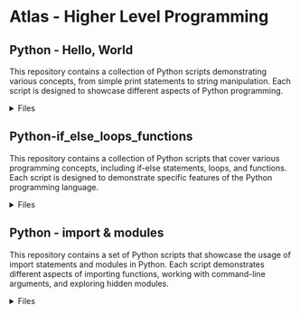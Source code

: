 # Atlas - Higher Level Programming
## Python - Hello, World

This repository contains a collection of Python scripts demonstrating various concepts, from simple print statements to string manipulation. Each script is designed to showcase different aspects of Python programming.
<details>
<summary> Files</summary>
<ul><li> 
2-print.py
This script uses the print function to display a message that emphasizes the universal and puzzle-like nature of programming.</li>
<li>3-print_number.py
Here, a variable number is assigned a value, and the print statement displays it as part of a string.</li>
<li>4-print_float.py
This script introduces floating-point numbers and uses formatted strings to display a specific number with two decimal places.</li>
<li>5-print_string.py
The script demonstrates string repetition and slicing, displaying the original string repeated three times and only its first nine characters.</li>
<li>6-concat.py
This script showcases string concatenation using the f-string format to create a welcome message. </li>
<li>7-edges.py
The script demonstrates string slicing to extract specific portions of a word, including the first three letters, last two letters, and excluding the first and last letters </li>
<li>8-concat_edges.py
This script involves string slicing to concatenate specific segments of a longer string.</li>
<li>9-easter_egg.py
This script imports and prints the Zen of Python, a set of guiding principles for writing computer programs.</li>
</details>
  
## Python-if_else_loops_functions

This repository contains a collection of Python scripts that cover various programming concepts, including if-else statements, loops, and functions. Each script is designed to demonstrate specific features of the Python programming language.
<details>
<summary> Files</summary>
<ul><li> 
0-positive_or_negative.py
This script generates a random number and determines whether it's positive, negative, or zero.</li>
<li>1-last_digit.py
This script determines and analyzes the last digit of a randomly generated number.</li>
<li>2-print_alphabet.py
This script prints the alphabet in lowercase.</li>
<li>3-print_alphabt.py
This script prints the alphabet excluding the letters 'e' and 'q'.</li>
<li>4-print_hexa.py
This script prints decimal numbers along with their hexadecimal equivalents.</li>
<li>5-print_comb2.py
This script prints combinations of two-digit numbers.</li>
<li>6-print_comb3.py
This script prints combinations of two-digit numbers without repetition.</li>
<li>7-islower.py
This script defines a function to check if a given character is lowercase.</li>
<li>8-uppercase.py
This script defines a function to convert lowercase characters in a string to uppercase.</li>
<li>9-print_last_digit.py
This script defines a function to print and return the last digit of a number.</li>
<li>10-add.py
This script defines a function to add two numbers.</li>
<li>11-pow.py
This script defines a function to calculate the power of one number raised to another.</li>
<li>12-fizzbuzz.py
This script defines a function to implement the classic FizzBuzz problem for numbers from 1 to 100.</li>
</details>
  
## Python - import & modules

This repository contains a set of Python scripts that showcase the usage of import statements and modules in Python. Each script demonstrates different aspects of importing functions, working with command-line arguments, and exploring hidden modules.

<details>
<summary> Files</summary>
<ul><li> 
0-add.py
This script imports the add function from the module add_0 and performs a simple addition.</li>
<li> 1-calculation.py
This script imports multiple functions (add, sub, mul, div) from the module calculator_1 and performs various calculations.</li>
<li> 2-args.py
This script demonstrates working with command-line arguments and displays information about the provided arguments.</li>
<li> 3-infinite_add.py
This script calculates the sum of an arbitrary number of command-line arguments.</li>
<li> 4-hidden_discovery.py
This script explores the names in the hidden module hidden_4 and prints those that do not start with double underscores.</li>
<li> 5-variable_load.py
This script imports the variable 'a' from the module variable_load_5 and prints its value. </li>
</details>

